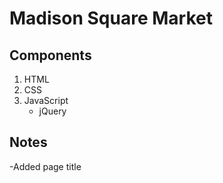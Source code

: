 # Madison Square Market

## Components

1. HTML
2. CSS
3. JavaScript
   - jQuery

## Notes

-Added page title
